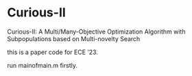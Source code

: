 # Curious-II
Curious-II: A Multi/Many-Objective Optimization Algorithm with Subpopulations based on Multi-novelty Search

this is a paper code for ECE ’23.

run mainofmain.m firstly.
